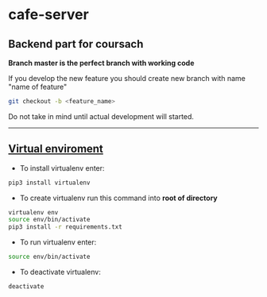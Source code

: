 # cafe-server

## Backend part for coursach

__Branch master is the perfect branch with working code__

If you develop the new feature you should create new branch with name "name of feature"

```bash
git checkout -b <feature_name>
```
Do not take in mind until actual development will started.
____________
## [Virtual enviroment](https://virtualenv.pypa.io/en/stable/)

- To install virtualenv enter:
```bash
pip3 install virtualenv
```

- To create virtualenv run this command into __root of directory__
```bash
virtualenv env
source env/bin/activate
pip3 install -r requirements.txt
```

- To run virtualenv enter:
```bash
source env/bin/activate
```

- To deactivate virtualenv:
```
deactivate
```
